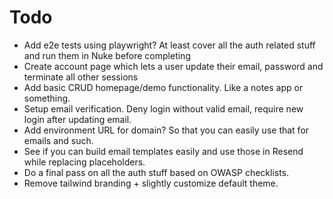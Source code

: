 # Todo

- Add e2e tests using playwright? At least cover all the auth related stuff and run them in Nuke before completing
- Create account page which lets a user update their email, password and terminate all other sessions
- Add basic CRUD homepage/demo functionality. Like a notes app or something.
- Setup email verification. Deny login without valid email, require new login after updating email.
- Add environment URL for domain? So that you can easily use that for emails and such.
- See if you can build email templates easily and use those in Resend while replacing placeholders.
- Do a final pass on all the auth stuff based on OWASP checklists.
- Remove tailwind branding + slightly customize default theme.
